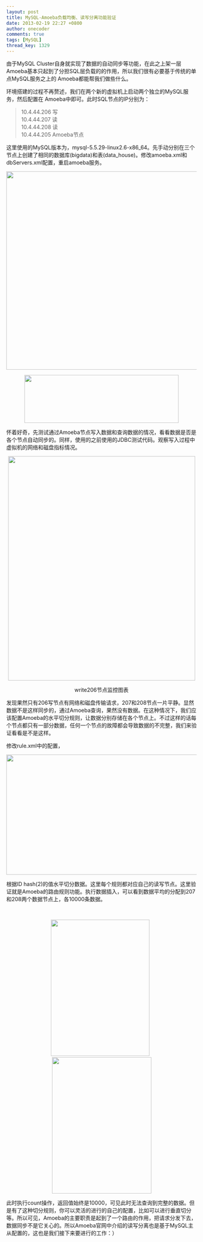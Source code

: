 ```yaml
---
layout: post
title: MySQL-Amoeba负载均衡、读写分离功能验证
date: 2013-02-19 22:27 +0800
author: onecoder
comments: true
tags: [MySQL]
thread_key: 1329
---
```

<p>
	由于MySQL Cluster自身就实现了数据的自动同步等功能，在此之上架一层Amoeba基本只起到了分担SQL层负载的的作用，所以我们很有必要基于传统的单点MySQL服务之上的 Amoeba都能帮我们做些什么。</p>
<p>
	环境搭建的过程不再赘述，我们在两个新的虚拟机上启动两个独立的MySQL服务，然后配置在 Amoeba中即可。此时SQL节点的IP分别为：</p>
<blockquote>
	<p>
		10.4.44.206 写<br />
		10.4.44.207 读<br />
		10.4.44.208 读<br />
		10.4.44.205 Amoeba节点</p>
</blockquote>
<p>
	这里使用的MySQL版本为，mysql-5.5.29-linux2.6-x86_64。先手动分别在三个节点上创建了相同的数据库(bigdata)和表(data_house)。修改amoeba.xml和dbServers.xml配置，重启amoeba服务。</p>
<p style="text-align: center;">
	<img alt="" src="http://onecoder.qiniudn.com/8wuliao/CEAlrS6W/10cQwO.jpg" style="width: 634px; height: 525px;" /></p>
<p style="text-align: center;">
	<img alt="" src="http://onecoder.qiniudn.com/8wuliao/CEAlrMeL/m1bdd.jpg" style="width: 408px; height: 127px;" /></p>
<p>
	怀着好奇，先测试通过Amoeba节点写入数据和查询数据的情况，看看数据是否是各个节点自动同步的。同样，使用的之前使用的JDBC测试代码。观察写入过程中虚拟机的网络和磁盘指标情况。</p>
<p style="text-align: center;">
	<img alt="" src="http://onecoder.qiniudn.com/8wuliao/CEAlsXI6/ZgDHN.jpg" style="width: 495px; height: 594px;" /></p>
<p style="text-align: center;">
	write206节点监控图表</p>
<p>
	发现果然只有206写节点有网络和磁盘传输请求，207和208节点一片平静。显然数据不是这样同步的，通过Amoeba查询，果然没有数据。在这种情况下，我们应该配置Amoeba的水平切分规则，让数据分别存储在各个节点上。不过这样的话每个节点都只有一部分数据，任何一个节点的故障都会导致数据的不完整，我们来验证看看是不是这样。</p>
<p>
	修改rule.xml中的配置，</p>
<p style="text-align: center;">
	<img alt="" src="http://onecoder.qiniudn.com/8wuliao/CEAls9U6/4U9S4.jpg" style="width: 639px; height: 318px;" /></p>
<p>
	根据ID hash(2)的值水平切分数据。这里每个规则都对应自己的读写节点。这里验证就是Amoeba的路由规则功能。执行数据插入，可以看到数据平均的分配到207和208两个数据节点上，各10000条数据。</p>
<p>
	&nbsp;</p>
<p style="text-align: center;">
	<img alt="" src="http://onecoder.qiniudn.com/8wuliao/CEAle5xt/DhBWL.jpg" style="width: 261px; height: 361px;" />&nbsp;&nbsp;<img alt="" src="http://onecoder.qiniudn.com/8wuliao/CEAlr6dJ/V5kqG.jpg" style="width: 263px; height: 361px;" /></p>
<p>
	此时执行count操作，返回值始终是10000，可见此时无法查询到完整的数据。但是有了这种切分规则，你可以灵活的进行的自己的配置，比如可以进行垂直切分等。所以可见，Amoeba的主要职责是起到了一个路由的作用，把请求分发下去，数据同步不是它关心的。所以Amoeba官网中介绍的读写分离也是基于MySQL主从配置的，这也是我们接下来要进行的工作：）</p>

